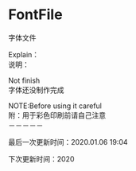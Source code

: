 # FontFile
字体文件





Explain：                   </br>
说明：                       </br>

Not finish                  </br>
字体还没制作完成              </br>






NOTE:Before using it careful </br>
附：用于彩色印刷前请自己注意　　　</br>
－－－－－           </br>



最后一次更新时间：2020.01.06 19:04

下次更新时间：2020
